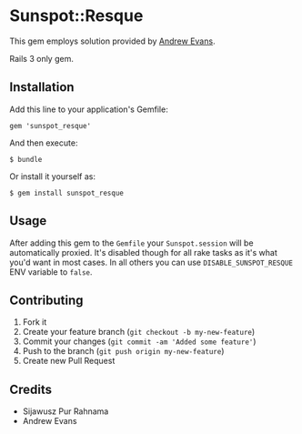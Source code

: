 # Sunspot::Resque

This gem employs solution provided by [Andrew Evans](http://stdout.heyzap.com/2011/08/17/sunspot-resque-session-proxy/).

Rails 3 only gem.

## Installation

Add this line to your application's Gemfile:

    gem 'sunspot_resque'

And then execute:

    $ bundle

Or install it yourself as:

    $ gem install sunspot_resque

## Usage

After adding this gem to the `Gemfile` your `Sunspot.session` will be automatically proxied.
It's disabled though for all rake tasks as it's what you'd want in most cases.
In all others you can use `DISABLE_SUNSPOT_RESQUE` ENV variable to `false`.

## Contributing

1. Fork it
2. Create your feature branch (`git checkout -b my-new-feature`)
3. Commit your changes (`git commit -am 'Added some feature'`)
4. Push to the branch (`git push origin my-new-feature`)
5. Create new Pull Request

## Credits

* Sijawusz Pur Rahnama
* Andrew Evans
